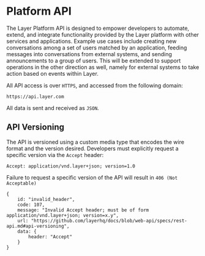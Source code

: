 # Platform API
The Layer Platform API is designed to empower developers to automate, extend, and integrate functionality provided by the Layer platform
with other services and applications. Example use cases include creating new conversations among a set of users matched by an application, feeding messages into conversations from external systems, and sending announcements to a group of users.
This will be extended to support operations in the other direction as well, namely for external systems to take action based on events within Layer.

All API access is over `HTTPS`, and accessed from the following domain:
```text
https://api.layer.com
```
All data is sent and received as `JSON`.

## API Versioning
The API is versioned using a custom media type that encodes the wire format and the version desired. Developers must explicitly request a specific version via the `Accept` header:

```text
Accept: application/vnd.layer+json; version=1.0
```

Failure to request a specific version of the API will result in `406 (Not Acceptable)`
```
{
    id: "invalid_header",
    code: 107,
    message: "Invalid Accept header; must be of form application/vnd.layer+json; version=x.y",
    url: "https://github.com/layerhq/docs/blob/web-api/specs/rest-api.md#api-versioning",
    data: {
        header: "Accept"
    }
}
```

